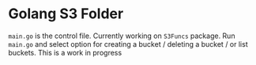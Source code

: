 # Golang S3 Folder
`main.go` is the control file. Currently working on `S3Funcs` package. 
Run `main.go` and select option for creating a bucket / deleting a bucket / or list buckets. 
This is a work in progress